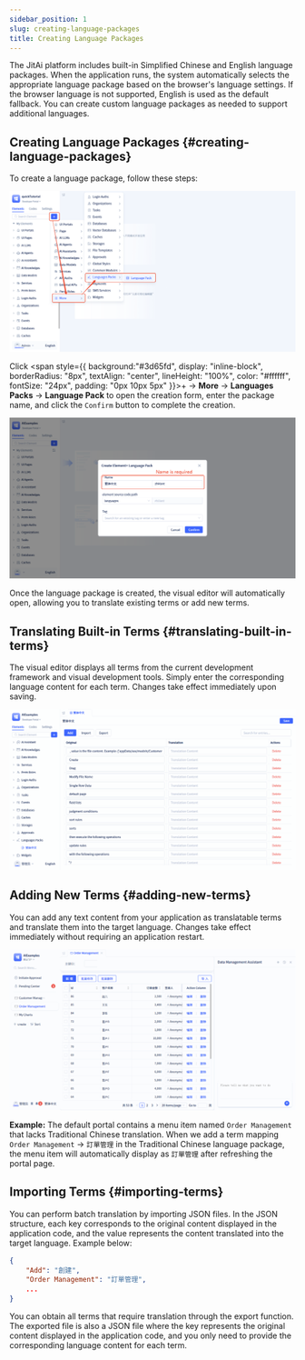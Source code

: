 ```yaml
---
sidebar_position: 1
slug: creating-language-packages
title: Creating Language Packages
---
```


The JitAi platform includes built-in Simplified Chinese and English language packages. When the application runs, the system automatically selects the appropriate language package based on the browser's language settings. If the browser language is not supported, English is used as the default fallback. You can create custom language packages as needed to support additional languages.

## Creating Language Packages {#creating-language-packages}

To create a language package, follow these steps:

![Create Language Package](./img/create.png)

Click <span style={{ background:"#3d65fd", display: "inline-block", borderRadius: "8px", textAlign: "center", lineHeight: "100%", color: "#ffffff", fontSize: "24px", padding: "0px 10px 5px" }}>+</span>  → **More** → **Languages Packs** → **Language Pack** to open the creation form, enter the package name, and click the `Confirm` button to complete the creation.

![create-language-form](./img/create-form.png)

Once the language package is created, the visual editor will automatically open, allowing you to translate existing terms or add new terms.

## Translating Built-in Terms {#translating-built-in-terms}

The visual editor displays all terms from the current development framework and visual development tools. Simply enter the corresponding language content for each term. Changes take effect immediately upon saving.

![update-term-value](./img/update-term-value.gif)

## Adding New Terms {#adding-new-terms}

You can add any text content from your application as translatable terms and translate them into the target language. Changes take effect immediately without requiring an application restart.

![add-terms](./img/add-terms.gif)

**Example:** The default portal contains a menu item named `Order Management` that lacks Traditional Chinese translation. When we add a term mapping `Order Management` → `訂單管理` in the Traditional Chinese language package, the menu item will automatically display as `訂單管理` after refreshing the portal page.

## Importing Terms {#importing-terms}

You can perform batch translation by importing JSON files. In the JSON structure, each key corresponds to the original content displayed in the application code, and the value represents the content translated into the target language. Example below:

```json
{
    "Add": "創建",
    "Order Management": "​訂單管理",
    ...
}
```

You can obtain all terms that require translation through the export function. The exported file is also a JSON file where the key represents the original content displayed in the application code, and you only need to provide the corresponding language content for each term.

